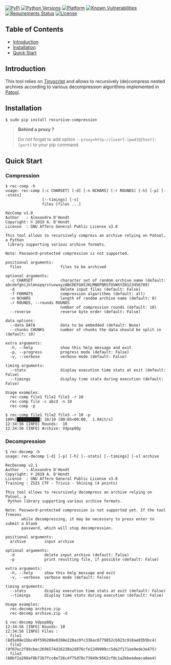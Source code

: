 [![PyPi](https://img.shields.io/pypi/v/recursive-decompressor.svg)](https://pypi.python.org/pypi/recursive-decompressor/)
[![Python Versions](https://img.shields.io/pypi/pyversions/recursive-decompressor.svg)](https://pypi.python.org/pypi/recursive-decompressor/)
[![Platform](https://img.shields.io/badge/platform-linux-yellow.svg)](https://pypi.python.org/pypi/recursive-decompressor/)
[![Known Vulnerabilities](https://snyk.io/test/github/dhondta/recursive-decompressor/badge.svg?targetFile=requirements.txt)](https://snyk.io/test/github/dhondta/recursive-decompressor?targetFile=requirements.txt)
[![Requirements Status](https://requires.io/github/dhondta/recursive-decompressor/requirements.svg?branch=master)](https://requires.io/github/dhondta/recursive-decompressor/requirements/?branch=master)
[![License](https://img.shields.io/pypi/l/recursive-decompressor.svg)](https://pypi.python.org/pypi/recursive-decompressor/)


## Table of Contents

   * [Introduction](#introduction)
   * [Installation](#installation)
   * [Quick Start](#quick-start)


## Introduction

This tool relies on [Tinyscript](https://github.com/dhondta/tinyscript) and allows to recursively (de)compress nested archives according to various decompression algorithms implemented in [Patool](https://github.com/wummel/patool).


## Installation

```session
$ sudo pip install recursive-compression
```

 > **Behind a proxy ?**
 > 
 > Do not forget to add option `--proxy=http://[user]:[pwd]@[host]:[port]` to your pip command.


## Quick Start

### Compression

```session
$ rec-comp -h
usage: rec-comp [-c CHARSET] [-d] [-n NCHARS] [-r ROUNDS] [-h] [-p] [--stats]
                [--timings] [-v]
                files [files ...]

RecComp v1.0
Author   : Alexandre D'Hondt
Copyright: © 2019 A. D'Hondt
License  : GNU Affero General Public License v3.0

This tool allows to recursively compress an archive relying on Patool, a Python
 library supporting various archive formats.

Note: Password-protected compression is not supported.

positional arguments:
  files                 files to be archived

optional arguments:
  -c CHARSET            character set of random archive name (default: abcdefghijklmnopqrstuvwxyzABCDEFGHIJKLMNOPQRSTUVWXYZ0123456789)
  -d                    delete input files (default: False)
  -f FORMATS            compression algorithms (default: all)
  -n NCHARS             length of random archive name (default: 8)
  -r ROUNDS, --rounds ROUNDS
                        number of compression rounds (default: 10)
  --reverse             reverse byte order (default: False)

data options:
  --data DATA           data to be embedded (default: None)
  --chunks CHUNKS       number of chunks the data should be split in (default: 10)

extra arguments:
  -h, --help            show this help message and exit
  -p, --progress        progress mode (default: False)
  -v, --verbose         verbose mode (default: False)

timing arguments:
  --stats               display execution time stats at exit (default: False)
  --timings             display time stats during execution (default: False)

Usage examples:
  rec-comp file1 file2 file3 -r 10
  rec-comp file -c abcd -n 10
  rec-comp -p

```

```session
$ rec-comp file1 file2 file3 -r 10 -p
100%|██████████| 10/10 [00:05<00:00,  1.94it/s]
12:34:56 [INFO] Rounds:  10
12:34:56 [INFO] Archive: Vdpxp8Qy

```


### Decompression

```session
$ rec-decomp -h
usage: rec-decomp [-d] [-p] [-h] [--stats] [--timings] [-v] archive

RecDecomp v2.1
Author   : Alexandre D'Hondt
Copyright: © 2019 A. D'Hondt
License  : GNU Affero General Public License v3.0
Training : ZSIS CTF - Trivia - Shining (4 points)

This tool allows to recursively decompress an archive relying on Patool, a
 Python library supporting various archive formats.

Note: Password-protected compression is not supported yet. If the tool freezes
       while decompressing, it may be necessary to press enter to submit a blank
       password, which will stop decompression.

positional arguments:
  archive        input archive

optional arguments:
  -d             delete input archive (default: False)
  -p             print resulting file, if possible (default: False)

extra arguments:
  -h, --help     show this help message and exit
  -v, --verbose  verbose mode (default: False)

timing arguments:
  --stats        display execution time stats at exit (default: False)
  --timings      display time stats during execution (default: False)

Usage examples:
  rec-decomp archive.zip
  rec-decomp archive.zip -d

```

```session
$ rec-decomp Vdpxp8Qy 
12:34:56 [INFO] Rounds: 10
12:34:56 [INFO] Files :
- file1 (8d5e08e1bbc49f59b208e0288e220ac0fc336ac0779852cb823c910ae03b5bc4)
- file2 (9f07ec2f89cbec2696574d26238a2d876cfe1249909cc5de2f171ae9ede3e475)
- file3 (60bf2a298af8b71b7fcc0e726c4f75d78c73949c9562cf0c1a2bbeadeeca8ee4)

```
